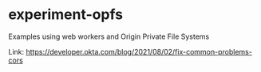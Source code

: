 # experiment-opfs
Examples using web workers and Origin Private File Systems


Link: https://developer.okta.com/blog/2021/08/02/fix-common-problems-cors